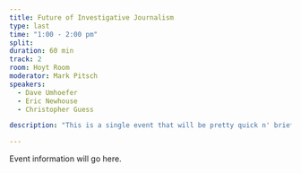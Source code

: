 ```yaml
---
title: Future of Investigative Journalism
type: last
time: "1:00 - 2:00 pm"
split:
duration: 60 min
track: 2
room: Hoyt Room
moderator: Mark Pitsch
speakers:
  - Dave Umhoefer
  - Eric Newhouse
  - Christopher Guess

description: "This is a single event that will be pretty quick n' brief"

---
```


Event information will go here.
